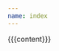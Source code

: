 ```yaml
---
name: index
---
```

<!DOCTYPE html>
<html lang="en">
<head>
  <meta charset="UTF-8">
  <title>{{page.title}}</title>
  <meta name="viewport" content="width=device-width,initial-scale=1">
  <link rel="stylesheet" href="/main.css">
  <style>
    {{page.inline_styles}}
  </style>
</head>
<body>
  <div class="">
    <div>
      {{{content}}}
    </div>
  </div>
</body>
</html>
